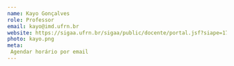 ```yaml
---
name: Kayo Gonçalves
role: Professor
email: kayo@imd.ufrn.br
website: https://sigaa.ufrn.br/sigaa/public/docente/portal.jsf?siape=1721835
photo: kayo.png
meta:
 Agendar horário por email
---
```

